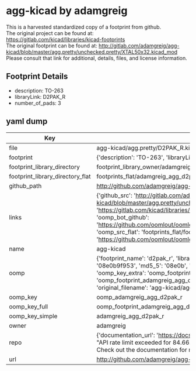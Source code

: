 # agg-kicad by adamgreig  
This is a harvested standardized copy of a footprint from github.  
The original project can be found at:  
https://gitlab.com/kicad/libraries/kicad-footprints  
The original footprint can be found at:
http://gitlab.com/adamgreig/agg-kicad/blob/master/agg.pretty/unchecked.pretty/XTAL50x32.kicad_mod
Please consult that link for additional, details, files, and license information.  
## Footprint Details
* description: TO-263  
* libraryLink: D2PAK_R  
* number_of_pads: 3  
## yaml dump  
| Key | Value |  
| --- | --- |  
| file | agg-kicad/agg.pretty/D2PAK_R.kicad_mod |  
| footprint | {'description': 'TO-263', 'libraryLink': 'D2PAK_R', 'number_of_pads': 3} |  
| footprint_library_directory | footprint_library_owner/adamgreig_agg-kicad |  
| footprint_library_directory_flat | footprints_flat/adamgreig_agg_d2pak_r/working |  
| github_path | http://github.com/adamgreig/agg-kicad/blob/master/agg.pretty/D2PAK_R.kicad_mod |  
| links | {'github_src': 'http://gitlab.com/adamgreig/agg-kicad/blob/master/agg.pretty/unchecked.pretty/XTAL50x32.kicad_mod', 'github_src_repo': 'https://gitlab.com/kicad/libraries/kicad-footprints', 'oomp_bot': 'footprints/adamgreig_agg_d2pak_r/working', 'oomp_bot_github': 'https://github.com/oomlout/oomlout_oomp_footprint_bot/tree/main/footprints/adamgreig_agg_d2pak_r/working', 'oomp_src_flat': 'footprints_flat/footprints_flat/adamgreig_agg_d2pak_r/working', 'oomp_src_flat_github': 'https://github.com/oomlout/oomlout_oomp_footprint_src/tree/main/footprints_flat/adamgreig_agg_d2pak_r/working'} |  
| name | agg-kicad |  
| oomp | {'footprint_name': 'd2pak_r', 'library_name': 'agg', 'md5': '08e0b9f9537282ed27dfce8d5a498966', 'md5_10': '08e0b9f953', 'md5_5': '08e0b', 'md5_6': '08e0b9', 'oomp_key': 'oomp_adamgreig_agg_d2pak_r', 'oomp_key_extra': 'oomp_footprint_adamgreig_agg_d2pak_r', 'oomp_key_full': 'oomp_footprint_adamgreig_agg_d2pak_r_08e0b9', 'oomp_key_simple': 'adamgreig_agg_d2pak_r', 'original_filename': 'agg-kicad/agg.pretty/D2PAK_R.kicad_mod', 'owner_name': 'adamgreig'} |  
| oomp_key | oomp_adamgreig_agg_d2pak_r |  
| oomp_key_full | oomp_footprint_adamgreig_agg_d2pak_r |  
| oomp_key_simple | adamgreig_agg_d2pak_r |  
| owner | adamgreig |  
| repo | {'documentation_url': 'https://docs.github.com/rest/overview/resources-in-the-rest-api#rate-limiting', 'message': "API rate limit exceeded for 84.66.173.59. (But here's the good news: Authenticated requests get a higher rate limit. Check out the documentation for more details.)"} |  
| url | http://github.com/adamgreig/agg-kicad |  

